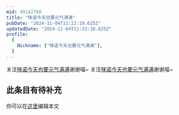 ```yaml
---
mid: 49142760
title: "咪诺今天也要元气满满"
pubDate: "2024-11-04T11:22:10.625Z"
updatedDate: "2024-11-04T11:22:10.625Z"
profile:
  {
    Nickname: ["咪诺今天也要元气满满"],
  }
---
```


关注[咪诺今天也要元气满满](https://space.bilibili.com/49142760)谢谢喵~ 关注[咪诺今天也要元气满满](https://space.bilibili.com/49142760)谢谢喵~

## 此条目有待补充
你可以在[这里](https://github.com/Yuhanawa/VTuber.ICU-Content/edit/master/v/咪诺今天也要元气满满/index.md)编辑本文
